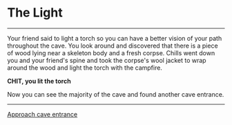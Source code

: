 # The Light

---

Your friend said to light a torch so you can have a better vision of your path throughout the cave. You look around and discovered that there is a piece of wood lying near a skeleton body and a fresh corpse. Chills went down you and your friend's spine and took the corpse's wool jacket to wrap around the wood and light the torch with the campfire. 

**CHIT, you lit the torch**

Now you can see the majority of the cave and found another cave entrance. 

---
[Approach cave entrance](entrance.md)